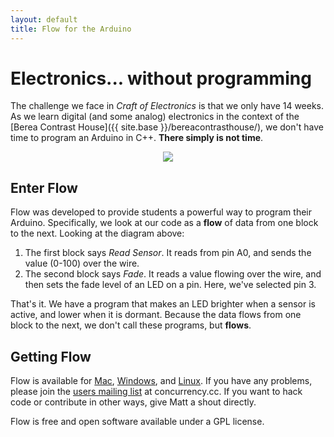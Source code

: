 ```yaml
---
layout: default
title: Flow for the Arduino
---
```


# Electronics... without programming

The challenge we face in *Craft of Electronics* is that we only have 14 weeks.
As we learn digital (and some analog) electronics in the context of the [Berea
Contrast House]({{ site.base }}/bereacontrasthouse/), we don't have time to program an Arduino in C++. **There simply is not time**.

<p align="center">
  <img src="{{ site.base }}/images/flow-for-the-arduino.png" />
</p>

## Enter Flow

Flow was developed to provide students a powerful way to program their Arduino.
Specifically, we look at our code as a **flow** of data from one block to the
next. Looking at the diagram above:

1. The first block says *Read Sensor*. It reads from pin A0, and sends the value (0-100) over the wire.
1. The second block says *Fade*. It reads a value flowing over the wire, and then sets the fade level of an LED on a pin. Here, we've selected pin 3.

That's it. We have a program that makes an LED brighter when a sensor is active, and lower when it is dormant. Because the data flows from one block to the next, we don't call these programs, but **flows**. 

## Getting Flow

Flow is available for 
[Mac](http://goo.gl/HNalJ), 
[Windows](https://github.com/craftofelectronics/flow), and
 [Linux](https://github.com/craftofelectronics/flow). If you have any problems, please join the [users mailing list](http://concurrency.cc/docs/mailinglists.html) at concurrency.cc. If you want to hack code or contribute in other ways, give Matt a shout directly.

Flow is free and open software available under a GPL license.

